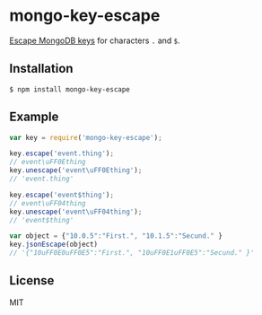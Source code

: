 
# mongo-key-escape

  [Escape MongoDB keys](http://docs.mongodb.org/manual/faq/developers/#faq-dollar-sign-escaping) for characters `.` and `$`.

## Installation

    $ npm install mongo-key-escape

## Example

```js
var key = require('mongo-key-escape');

key.escape('event.thing');
// event\uFF0Ething
key.unescape('event\uFF0Ething');
// 'event.thing'

key.escape('event$thing');
// event\uFF04thing
key.unescape('event\uFF04thing');
// 'event$thing'

var object = {"10.0.5":"First.", "10.1.5":"Secund." }
key.jsonEscape(object)
// '{"10uFF0E0uFF0E5":"First.", "10uFF0E1uFF0E5":"Secund." }'
```

## License

MIT
